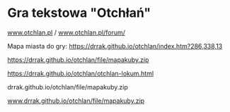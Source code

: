 # Gra tekstowa "Otchłań"
www.otchlan.pl / www.otchlan.pl/forum/

Mapa miasta do gry: https://drrak.github.io/otchlan/index.htm?286,338,13

https://drrak.github.io/otchlan/file/mapakuby.zip

https://drrak.github.io/otchlan/otchlan-lokum.html

drrak.github.io/otchlan/file/mapakuby.zip

www.drrak.github.io/otchlan/file/mapakuby.zip
